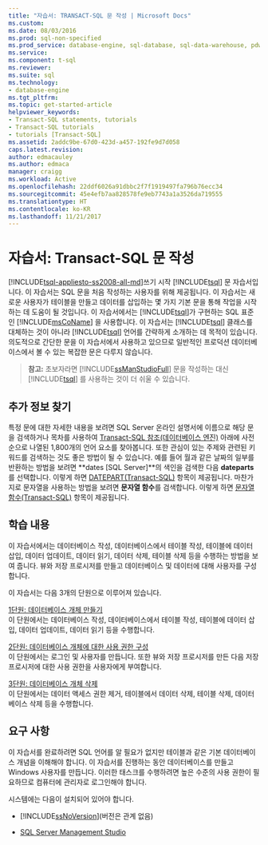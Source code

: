 ```yaml
---
title: "자습서: TRANSACT-SQL 문 작성 | Microsoft Docs"
ms.custom: 
ms.date: 08/03/2016
ms.prod: sql-non-specified
ms.prod_service: database-engine, sql-database, sql-data-warehouse, pdw
ms.service: 
ms.component: t-sql
ms.reviewer: 
ms.suite: sql
ms.technology:
- database-engine
ms.tgt_pltfrm: 
ms.topic: get-started-article
helpviewer_keywords:
- Transact-SQL statements, tutorials
- Transact-SQL tutorials
- tutorials [Transact-SQL]
ms.assetid: 2addc9be-67d0-423d-a457-192fe9d7d058
caps.latest.revision: 
author: edmacauley
ms.author: edmaca
manager: craigg
ms.workload: Active
ms.openlocfilehash: 22ddf6026a91dbbc2f7f1919497fa796b76ecc34
ms.sourcegitcommit: 45e4efb7aa828578fe9eb7743a1a3526da719555
ms.translationtype: HT
ms.contentlocale: ko-KR
ms.lasthandoff: 11/21/2017
---
```

# <a name="tutorial-writing-transact-sql-statements"></a>자습서: Transact-SQL 문 작성
[!INCLUDE[tsql-appliesto-ss2008-all-md](../includes/tsql-appliesto-ss2008-all-md.md)]쓰기 시작 [!INCLUDE[tsql](../includes/tsql-md.md)] 문 자습서입니다. 이 자습서는 SQL 문을 처음 작성하는 사용자를 위해 제공됩니다. 이 자습서는 새로운 사용자가 테이블을 만들고 데이터를 삽입하는 몇 가지 기본 문을 통해 작업을 시작하는 데 도움이 될 것입니다. 이 자습서에서는 [!INCLUDE[tsql](../includes/tsql-md.md)]가 구현하는 SQL 표준인 [!INCLUDE[msCoName](../includes/msconame-md.md)] 을 사용합니다. 이 자습서는 [!INCLUDE[tsql](../includes/tsql-md.md)] 클래스를 대체하는 것이 아니라 [!INCLUDE[tsql](../includes/tsql-md.md)] 언어를 간략하게 소개하는 데 목적이 있습니다. 의도적으로 간단한 문을 이 자습서에서 사용하고 있으므로 일반적인 프로덕션 데이터베이스에서 볼 수 있는 복잡한 문은 다루지 않습니다.  
  
>**참고:** 초보자라면 [!INCLUDE[ssManStudioFull](../includes/ssmanstudiofull-md.md)] 문을 작성하는 대신 [!INCLUDE[tsql](../includes/tsql-md.md)] 를 사용하는 것이 더 쉬울 수 있습니다.  
  
## <a name="finding-more-information"></a>추가 정보 찾기  
특정 문에 대한 자세한 내용을 보려면 SQL Server 온라인 설명서에 이름으로 해당 문을 검색하거나 목차를 사용하여 [Transact-SQL 참조&#40;데이터베이스 엔진&#41;](../t-sql/transact-sql-reference-database-engine.md) 아래에 사전순으로 나열된 1,800개의 언어 요소를 찾아봅니다. 또한 관심이 있는 주제와 관련된 키워드를 검색하는 것도 좋은 방법이 될 수 있습니다. 예를 들어 월과 같은 날짜의 일부를 반환하는 방법을 보려면 **dates [SQL Server]**의 색인을 검색한 다음 **dateparts**를 선택합니다. 이렇게 하면 [DATEPART&#40;Transact-SQL&#41;](../t-sql/functions/datepart-transact-sql.md) 항목이 제공됩니다. 마찬가지로 문자열을 사용하는 방법을 보려면 **문자열 함수**를 검색합니다. 이렇게 하면 [문자열 함수&#40;Transact-SQL&#41;](../t-sql/functions/string-functions-transact-sql.md) 항목이 제공됩니다.  
  
## <a name="what-you-will-learn"></a>학습 내용  
이 자습서에서는 데이터베이스 작성, 데이터베이스에서 테이블 작성, 테이블에 데이터 삽입, 데이터 업데이트, 데이터 읽기, 데이터 삭제, 테이블 삭제 등을 수행하는 방법을 보여 줍니다. 뷰와 저장 프로시저를 만들고 데이터베이스 및 데이터에 대해 사용자를 구성합니다.  
  
이 자습서는 다음 3개의 단원으로 이루어져 있습니다.  
  
[1단원: 데이터베이스 개체 만들기](../t-sql/lesson-1-creating-database-objects.md)  
이 단원에서는 데이터베이스 작성, 데이터베이스에서 테이블 작성, 테이블에 데이터 삽입, 데이터 업데이트, 데이터 읽기 등을 수행합니다.  
  
[2단원: 데이터베이스 개체에 대한 사용 권한 구성](../t-sql/lesson-2-configuring-permissions-on-database-objects.md)  
이 단원에서는 로그인 및 사용자를 만듭니다. 또한 뷰와 저장 프로시저를 만든 다음 저장 프로시저에 대한 사용 권한을 사용자에게 부여합니다.  
  
[3단원: 데이터베이스 개체 삭제](../t-sql/lesson-3-deleting-database-objects.md)  
이 단원에서는 데이터 액세스 권한 제거, 테이블에서 데이터 삭제, 테이블 삭제, 데이터베이스 삭제 등을 수행합니다.  
  
## <a name="requirements"></a>요구 사항  
이 자습서를 완료하려면 SQL 언어를 알 필요가 없지만 테이블과 같은 기본 데이터베이스 개념을 이해해야 합니다. 이 자습서를 진행하는 동안 데이터베이스를 만들고 Windows 사용자를 만듭니다. 이러한 태스크를 수행하려면 높은 수준의 사용 권한이 필요하므로 컴퓨터에 관리자로 로그인해야 합니다.  
  
시스템에는 다음이 설치되어 있어야 합니다.  
  
-   [!INCLUDE[ssNoVersion](../includes/ssnoversion-md.md)](버전은 관계 없음)  
  
-  [SQL Server Management Studio](../ssms/download-sql-server-management-studio-ssms.md)  
  

 
  
  
  


